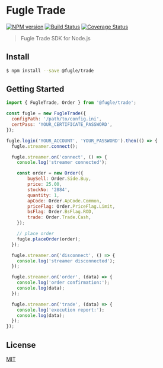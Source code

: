 # Fugle Trade

[![NPM version][npm-image]][npm-url]
[![Build Status][action-image]][action-url]
[![Coverage Status][codecov-image]][codecov-url]

> Fugle Trade SDK for Node.js

## Install

```sh
$ npm install --save @fugle/trade
```

## Getting Started

```js
import { FugleTrade, Order } from '@fugle/trade';

const fugle = new FugleTrade({
  configPath: '/path/to/config.ini',
  certPass: 'YOUR_CERTIFICATE_PASSWORD',
});

fugle.login('YOUR_ACCOUNT', 'YOUR_PASSWORD').then(() => {
  fugle.streamer.connect();

  fugle.streamer.on('connect', () => {
    console.log('streamer connected');

    const order = new Order({
        buySell: Order.Side.Buy,
        price: 25.00,
        stockNo: '2884',
        quantity: 1,
        apCode: Order.ApCode.Common,
        priceFlag: Order.PriceFlag.Limit,
        bsFlag: Order.BsFlag.ROD,
        trade: Order.Trade.Cash,
    });

    // place order
    fugle.placeOrder(order);
  });

  fugle.streamer.on('disconnect', () => {
    console.log('streamer disconnected');
  });

  fugle.streamer.on('order', (data) => {
    console.log('order confirmation:');
    console.log(data);
  });

  fugle.streamer.on('trade', (data) => {
    console.log('execution report:');
    console.log(data);
  });
});
```

## License

[MIT](LICENSE)

[npm-image]: https://img.shields.io/npm/v/@fugle/trade.svg
[npm-url]: https://npmjs.com/package/@fugle/trade
[action-image]: https://img.shields.io/github/workflow/status/fugle-dev/fugle-trade-node/Node.js%20CI
[action-url]: https://github.com/fugle-dev/fugle-trade-node/actions/workflows/node.js.yml
[codecov-image]: https://img.shields.io/codecov/c/github/fugle-dev/fugle-trade-node.svg
[codecov-url]: https://codecov.io/gh/fugle-dev/fugle-trade-node
